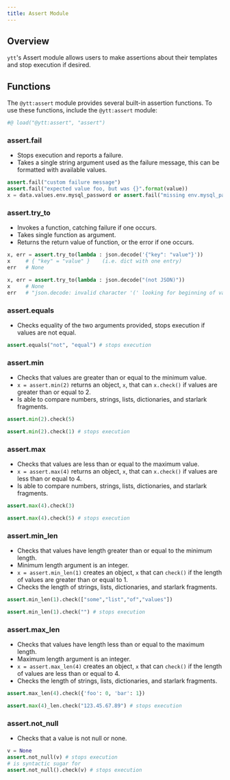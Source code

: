```yaml
---
title: Assert Module
---
```


## Overview

`ytt`'s Assert module allows users to make assertions about their templates and stop execution if desired. 

## Functions

The `@ytt:assert` module provides several built-in assertion functions.
To use these functions, include the `@ytt:assert` module:

```python
#@ load("@ytt:assert", "assert")
```


### assert.fail
 - Stops execution and reports a failure.
 - Takes a single string argument used as the failure message, this can be formatted with available values.
```python
assert.fail("custom failure message")
assert.fail("expected value foo, but was {}".format(value))
x = data.values.env.mysql_password or assert.fail("missing env.mysql_password")
```

### assert.try_to
 - Invokes a function, catching failure if one occurs.
 - Takes single function as argument.
 - Returns the return value of function, or the error if one occurs.
```python
x, err = assert.try_to(lambda : json.decode('{"key": "value"}'))
x     # { "key" = "value" }    (i.e. dict with one entry)
err   # None

x, err = assert.try_to(lambda : json.decode("(not JSON)"))
x     # None
err   # "json.decode: invalid character '(' looking for beginning of value"
```


### assert.equals
 - Checks equality of the two arguments provided, stops execution if values are not equal.
```python
assert.equals("not", "equal") # stops execution
```

### assert.min
 - Checks that values are greater than or equal to the minimum value.
 - `x = assert.min(2)` returns an object, `x`, that can `x.check()` if values are greater than or equal to 2.
 - Is able to compare numbers, strings, lists, dictionaries, and starlark fragments.
```python
assert.min(2).check(5)

assert.min(2).check(1) # stops execution
```

### assert.max
- Checks that values are less than or equal to the maximum value.
- `x = assert.max(4)` returns an object, `x`, that can `x.check()` if values are less than or equal to 4.
- Is able to compare numbers, strings, lists, dictionaries, and starlark fragments.
```python
assert.max(4).check(3)

assert.max(4).check(5) # stops execution
```

### assert.min_len
 - Checks that values have length greater than or equal to the minimum length.
 - Minimum length argument is an integer. 
 - `x = assert.min_len(1)` creates an object, `x` that can `check()` if the length of values are greater than or equal to 1.
 - Checks the length of strings, lists, dictionaries, and starlark fragments.
```python
assert.min_len(1).check(["some","list","of","values"])

assert.min_len(1).check("") # stops execution
```

### assert.max_len
- Checks that values have length less than or equal to the maximum length.
- Maximum length argument is an integer.
- `x = assert.max_len(4)` creates an object, `x` that can `check()` if the length of values are less than or equal to 4.
- Checks the length of strings, lists, dictionaries, and starlark fragments.
```python
assert.max_len(4).check({'foo': 0, 'bar': 1})

assert.max(4)_len.check("123.45.67.89") # stops execution
```

### assert.not_null
 - Checks that a value is not null or none.
```python
v = None
assert.not_null(v) # stops execution
# is syntactic sugar for
assert.not_null().check(v) # stops execution
```
